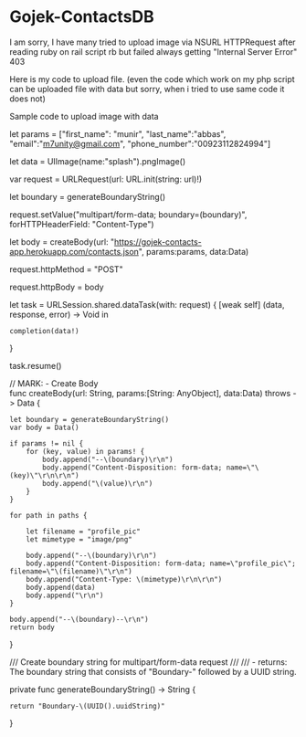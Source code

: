 # Gojek-ContactsDB

I am sorry, I have many tried to upload image via NSURL HTTPRequest after reading ruby on rail script rb but failed always getting "Internal Server Error" 403

Here is my code to upload file. (even the code which work on my php script can be uploaded file with data but sorry, when i tried to use same code it does not)

Sample code to upload image with data

let params = ["first_name": "munir", "last_name":"abbas", "email":"m7unity@gmail.com", "phone_number":"00923112824994"]

let data = UIImage(name:"splash").pngImage()

var request = URLRequest(url: URL.init(string: url)!)

let boundary = generateBoundaryString()

request.setValue("multipart/form-data; boundary=\(boundary)", forHTTPHeaderField: "Content-Type")

let body = createBody(url: "https://gojek-contacts-app.herokuapp.com/contacts.json", params:params, data:Data)

request.httpMethod = "POST"

request.httpBody = body

let task = URLSession.shared.dataTask(with: request) { [weak self] (data, response, error) -> Void in

    completion(data!)

}

task.resume()
        
        
//  MARK: - Create Body        
func createBody(url: String, params:[String: AnyObject], data:Data) throws -> Data {

    let boundary = generateBoundaryString()
    var body = Data()

    if params != nil {
        for (key, value) in params! {
            body.append("--\(boundary)\r\n")
            body.append("Content-Disposition: form-data; name=\"\(key)\"\r\n\r\n")
            body.append("\(value)\r\n")
        }
    }

    for path in paths {
    
        let filename = "profile_pic"
        let mimetype = "image/png"

        body.append("--\(boundary)\r\n")
        body.append("Content-Disposition: form-data; name=\"profile_pic\"; filename=\"\(filename)\"\r\n")
        body.append("Content-Type: \(mimetype)\r\n\r\n")
        body.append(data)
        body.append("\r\n")
    }

    body.append("--\(boundary)--\r\n")
    return body
}

/// Create boundary string for multipart/form-data request
///
/// - returns:            The boundary string that consists of "Boundary-" followed by a UUID string.

private func generateBoundaryString() -> String {

    return "Boundary-\(UUID().uuidString)"

}
